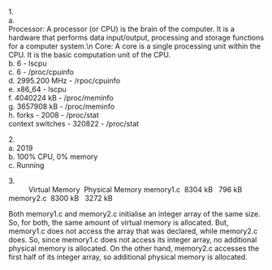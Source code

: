 1.<br>
  a.<br>
    Processor: A processor (or CPU) is the brain of the computer. It is a hardware that performs data input/output, processing and storage functions for a computer system.\n
    Core: A core is a single processing unit within the CPU. It is the basic computation unit of the CPU.<br>
  b. 6 - lscpu<br>
  c. 6 - /proc/cpuinfo<br>
  d. 2995.200 MHz - /rpoc/cpuinfo<br>
  e. x86_64 - lscpu<br>
  f. 4040224 kB - /proc/meminfo<br>
  g. 3657908 kB - /proc/meminfo<br>
  h. forks - 2008 - /proc/stat<br>
     context switches - 320822 - /proc/stat<br>


2.<br>
    a. 2019<br>
    b. 100% CPU, 0% memory<br>
    c. Running<br>


3.<br>
&nbsp;&nbsp;&nbsp;&nbsp;&nbsp;&nbsp;&nbsp;&nbsp;&nbsp;&nbsp;Virtual Memory&nbsp;&nbsp;Physical Memory
 memory1.c&nbsp;&nbsp;8304 kB&nbsp;&nbsp;&nbsp;796 kB
 memory2.c&nbsp;&nbsp;8300 kB&nbsp;&nbsp;&nbsp;3272 kB

 
Both memory1.c and memory2.c initialise an integer array of the same size. So, for both, the same amount of virtual memory is allocated.
But, memory1.c does not access the array that was declared, while memory2.c does. So, since memory1.c does not access its integer array, no additional physical memory is allocated. On the other hand, memory2.c accesses the first half of its integer array, so additional physical memory is allocated.
